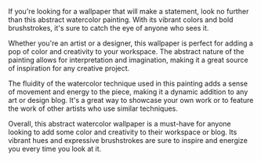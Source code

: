<!--
Write me content for website with wallpaper "An abstract watercolor painting with vibrant colors for an art or design blog"
-->

<!--font:Poppins-->

If you're looking for a wallpaper that will make a statement, look no further than this abstract watercolor painting. With its vibrant colors and bold brushstrokes, it's sure to catch the eye of anyone who sees it.

Whether you're an artist or a designer, this wallpaper is perfect for adding a pop of color and creativity to your workspace. The abstract nature of the painting allows for interpretation and imagination, making it a great source of inspiration for any creative project.

The fluidity of the watercolor technique used in this painting adds a sense of movement and energy to the piece, making it a dynamic addition to any art or design blog. It's a great way to showcase your own work or to feature the work of other artists who use similar techniques.

Overall, this abstract watercolor wallpaper is a must-have for anyone looking to add some color and creativity to their workspace or blog. Its vibrant hues and expressive brushstrokes are sure to inspire and energize you every time you look at it.
